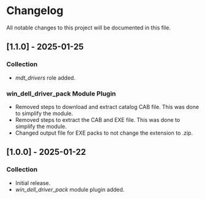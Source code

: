 # Changelog

All notable changes to this project will be documented in this file.

## [1.1.0] - 2025-01-25

### Collection

- *mdt_drivers* role added.

### win_dell_driver_pack Module Plugin

- Removed steps to download and extract catalog CAB file. This was done to simplify the module.
- Removed steps to extract the CAB and EXE file. This was done to simplify the module.
- Changed output file for EXE packs to not change the extension to .zip.

## [1.0.0] - 2025-01-22

### Collection

- Initial release.
- *win_dell_driver_pack* module plugin added.
